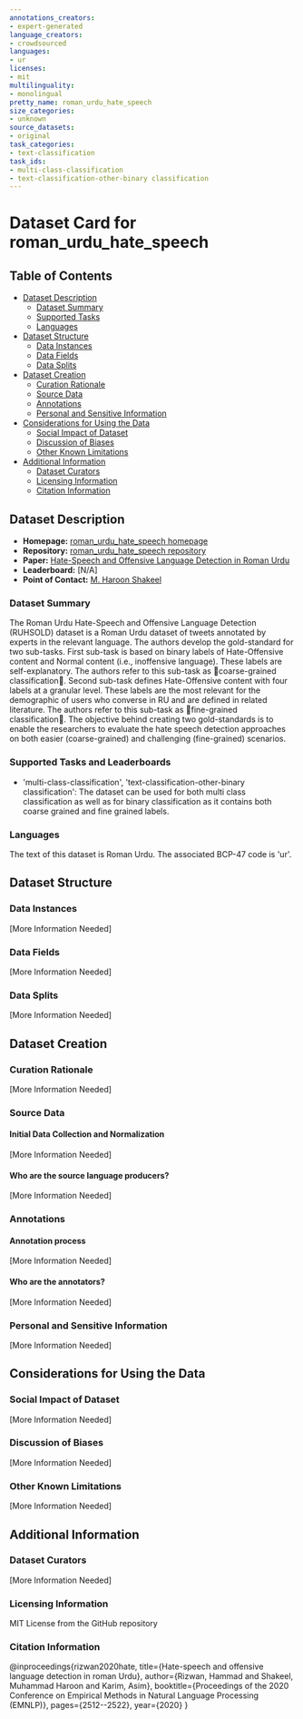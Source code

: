 ```yaml
---
annotations_creators:
- expert-generated
language_creators:
- crowdsourced
languages:
- ur
licenses:
- mit
multilinguality:
- monolingual
pretty_name: roman_urdu_hate_speech
size_categories:
- unknown
source_datasets:
- original
task_categories:
- text-classification
task_ids:
- multi-class-classification
- text-classification-other-binary classification
---
```


# Dataset Card for roman_urdu_hate_speech

## Table of Contents
- [Dataset Description](#dataset-description)
  - [Dataset Summary](#dataset-summary)
  - [Supported Tasks](#supported-tasks-and-leaderboards)
  - [Languages](#languages)
- [Dataset Structure](#dataset-structure)
  - [Data Instances](#data-instances)
  - [Data Fields](#data-instances)
  - [Data Splits](#data-instances)
- [Dataset Creation](#dataset-creation)
  - [Curation Rationale](#curation-rationale)
  - [Source Data](#source-data)
  - [Annotations](#annotations)
  - [Personal and Sensitive Information](#personal-and-sensitive-information)
- [Considerations for Using the Data](#considerations-for-using-the-data)
  - [Social Impact of Dataset](#social-impact-of-dataset)
  - [Discussion of Biases](#discussion-of-biases)
  - [Other Known Limitations](#other-known-limitations)
- [Additional Information](#additional-information)
  - [Dataset Curators](#dataset-curators)
  - [Licensing Information](#licensing-information)
  - [Citation Information](#citation-information)

## Dataset Description

- **Homepage:** [roman_urdu_hate_speech homepage](https://aclanthology.org/2020.emnlp-main.197/)
- **Repository:** [roman_urdu_hate_speech repository](https://github.com/haroonshakeel/roman_urdu_hate_speech)
- **Paper:** [Hate-Speech and Offensive Language Detection in Roman Urdu](https://aclanthology.org/2020.emnlp-main.197.pdf)
- **Leaderboard:** [N/A]
- **Point of Contact:** [M. Haroon Shakeel](mailto:m.shakeel@lums.edu.pk)

### Dataset Summary

The Roman Urdu Hate-Speech and Offensive Language Detection (RUHSOLD) dataset is a Roman Urdu dataset of tweets annotated by experts in the relevant language. The authors develop the gold-standard for two sub-tasks. First sub-task is based on binary labels of Hate-Offensive content and Normal content (i.e., inoffensive language). These labels are self-explanatory. The authors refer to this sub-task as coarse-grained classification. Second sub-task defines Hate-Offensive content with four labels at a granular level. These labels are the most relevant for the demographic of users who converse in RU and are defined in related literature. The authors refer to this sub-task as fine-grained classification. The objective behind creating two gold-standards is to enable the researchers to evaluate the hate speech detection approaches on both easier (coarse-grained) and challenging (fine-grained) scenarios.  

### Supported Tasks and Leaderboards

- 'multi-class-classification', 'text-classification-other-binary classification': The dataset can be used for both multi class classification as well as for binary classification as it contains both coarse grained and fine grained labels.

### Languages

The text of this dataset is Roman Urdu. The associated BCP-47 code is 'ur'.

## Dataset Structure

### Data Instances

[More Information Needed]

### Data Fields

[More Information Needed]

### Data Splits

[More Information Needed]

## Dataset Creation

### Curation Rationale

[More Information Needed]

### Source Data

#### Initial Data Collection and Normalization

[More Information Needed]

#### Who are the source language producers?

[More Information Needed]

### Annotations

#### Annotation process

[More Information Needed]

#### Who are the annotators?

[More Information Needed]

### Personal and Sensitive Information

[More Information Needed]

## Considerations for Using the Data

### Social Impact of Dataset

[More Information Needed]

### Discussion of Biases

[More Information Needed]

### Other Known Limitations

[More Information Needed]

## Additional Information

### Dataset Curators

[More Information Needed]

### Licensing Information

MIT License from the GitHub repository

### Citation Information

@inproceedings{rizwan2020hate,
  title={Hate-speech and offensive language detection in roman Urdu},
  author={Rizwan, Hammad and Shakeel, Muhammad Haroon and Karim, Asim},
  booktitle={Proceedings of the 2020 Conference on Empirical Methods in Natural Language Processing (EMNLP)},
  pages={2512--2522},
  year={2020}
}
